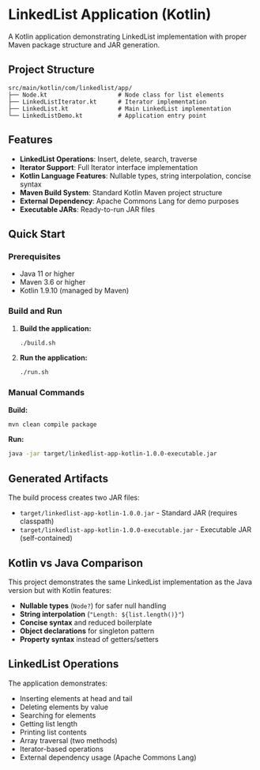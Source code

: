 # LinkedList Application (Kotlin)

A Kotlin application demonstrating LinkedList implementation with proper Maven package structure and JAR generation.

## Project Structure

```
src/main/kotlin/com/linkedlist/app/
├── Node.kt                    # Node class for list elements
├── LinkedListIterator.kt      # Iterator implementation
├── LinkedList.kt              # Main LinkedList implementation
└── LinkedListDemo.kt          # Application entry point
```

## Features

- **LinkedList Operations**: Insert, delete, search, traverse
- **Iterator Support**: Full Iterator interface implementation
- **Kotlin Language Features**: Nullable types, string interpolation, concise syntax
- **Maven Build System**: Standard Kotlin Maven project structure
- **External Dependency**: Apache Commons Lang for demo purposes
- **Executable JARs**: Ready-to-run JAR files

## Quick Start

### Prerequisites
- Java 11 or higher
- Maven 3.6 or higher
- Kotlin 1.9.10 (managed by Maven)

### Build and Run

1. **Build the application:**
   ```bash
   ./build.sh
   ```

2. **Run the application:**
   ```bash
   ./run.sh
   ```

### Manual Commands

**Build:**
```bash
mvn clean compile package
```

**Run:**
```bash
java -jar target/linkedlist-app-kotlin-1.0.0-executable.jar
```

## Generated Artifacts

The build process creates two JAR files:

- `target/linkedlist-app-kotlin-1.0.0.jar` - Standard JAR (requires classpath)
- `target/linkedlist-app-kotlin-1.0.0-executable.jar` - Executable JAR (self-contained)

## Kotlin vs Java Comparison

This project demonstrates the same LinkedList implementation as the Java version but with Kotlin features:

- **Nullable types** (`Node?`) for safer null handling
- **String interpolation** (`"Length: ${list.length()}"`)
- **Concise syntax** and reduced boilerplate
- **Object declarations** for singleton pattern
- **Property syntax** instead of getters/setters

## LinkedList Operations

The application demonstrates:
- Inserting elements at head and tail
- Deleting elements by value  
- Searching for elements
- Getting list length
- Printing list contents
- Array traversal (two methods)
- Iterator-based operations
- External dependency usage (Apache Commons Lang)
